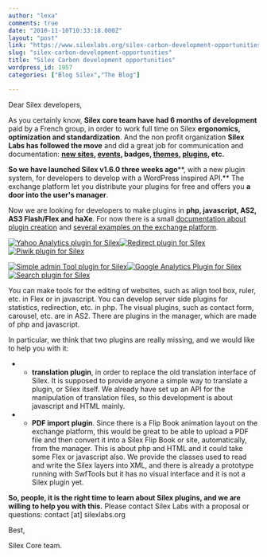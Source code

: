 ```yaml
---
author: "lexa"
comments: true
date: "2010-11-10T10:33:18.000Z"
layout: "post"
link: "https://www.silexlabs.org/silex-carbon-development-opportunities/"
slug: "silex-carbon-development-opportunities"
title: "Silex Carbon development opportunities"
wordpress_id: 1957
categories: ["Blog Silex","The Blog"]

---
```

Dear Silex developers,

As you certainly know, **Silex core team have had 6 months of development** paid by a French group, in order to work full time on Silex **ergonomics, optimization and standardization**. And the non profit organization **Silex Labs has followed the move** and did a great job for communication and documentation: **[new sites](http://projects.silexlabs.org/?/silex), [events](https://www.silexlabs.org/2010/10/silex-a-donne-sa-conference-a-la-cantine/), badges, [themes](https://www.silexlabs.org/?cat=6), [plugins](https://www.silexlabs.org/?cat=38), etc.**

**So we have launched Silex v1.6.0 three weeks ago****, with a new plugin system, for developers to develop with a WordPress inspired API.** The exchange platform let you distribute your plugins for free and offers you **a door into the user's manager**.

Now we are looking for developers to make plugins in **php, javascript, AS2, AS3 Flash/Flex and haXe**. For now there is a small [documentation about plugin creation](http://community.silexlabs.org/silex/codex/?page_id=10) and [several examples on the exchange platform](https://www.silexlabs.org/?cat=38).

[![Yahoo Analytics plugin for Silex](https://www.silexlabs.org/wp-content/uploads/2010/10/plugin4.png)](https://www.silexlabs.org/?p=991)[![Redirect plugin for Silex](https://www.silexlabs.org/wp-content/uploads/2010/10/plugin3.png)](https://www.silexlabs.org/?p=984)[![Piwik plugin for Silex](https://www.silexlabs.org/wp-content/uploads/2010/10/plugin2.png)](https://www.silexlabs.org/?p=977)

[![Simple admin Tool plugin for Silex](https://www.silexlabs.org/wp-content/uploads/2010/10/plugin1.png)](https://www.silexlabs.org/?p=965)[![Google Analytics Plugin for Silex](https://www.silexlabs.org/wp-content/uploads/2010/10/plugin.png)](https://www.silexlabs.org/?p=925)[![Search plugin for Silex](http://wp-manager.silex-ria.org/wp-content/uploads/2010/07/plugin.png)](https://www.silexlabs.org/?p=735)

[](https://www.silexlabs.org/?p=977)

You can make tools for the editing of websites, such as align tool box, ruler, etc. in Flex or in javascript. You can develop server side plugins for statistics, redirection, etc. in php. The visual plugins, such as contact form, carousel, etc. are in AS2. There are plugins in the manager, which are made of php and javascript.

In particular, we think that two plugins are really missing, and we would like to help you with it:




  * - **translation plugin**, in order to replace the old translation interface of Silex. It is supposed to provide anyone a simple way to translate a plugin, or Silex itself. We already have set up an API for the manipulation of translation files, so this development is about javascript and HTML mainly.


  * - **PDF import plugin**. Since there is a Flip Book animation layout on the exchange platform, this would be great to be able to upload a PDF file and then convert it into a Silex Flip Book or site, automatically, from the manager. This is about php and HTML and it could take some Flex or javascript also. We provide the classes used to read and write the Silex layers into XML, and there is already a prototype running with SwfTools but it has no visual interface and it is not a Silex plugin yet.


**So, people, it is the right time to learn about Silex plugins, and we are willing to help you with this.** Please contact Silex Labs with a proposal or questions: contact [at] silexlabs.org

Best,

Silex Core team.

